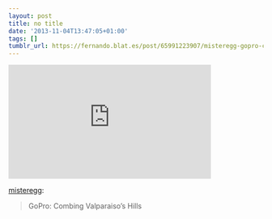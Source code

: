```yaml
---
layout: post
title: no title
date: '2013-11-04T13:47:05+01:00'
tags: []
tumblr_url: https://fernando.blat.es/post/65991223907/misteregg-gopro-combing-valparaisos-hills
---
```

<iframe width="400" height="225" id="youtube_iframe" src="https://www.youtube.com/embed/cN-YTcSnE6c?feature=oembed&amp;enablejsapi=1&amp;origin=https://safe.txmblr.com&amp;wmode=opaque" frameborder="0" allow="accelerometer; autoplay; encrypted-media; gyroscope; picture-in-picture" allowfullscreen></iframe>  

[misteregg](http://misteregg.tumblr.com/post/65910228810/gopro-combing-valparaisos-hills):

> GoPro: Combing Valparaiso’s Hills
